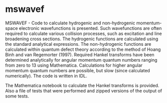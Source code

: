 # mswavef

MSWAVEF - Code to calculate hydrogenic and non-hydrogenic momentum-space electronic wavefunctions is presented.  Such wavefunctions are often required to calculate various collision processes, such as excitation and line broadening cross sections.  The hydrogenic functions are calculated using the standard analytical expressions.  The non-hydrogenic functions are calculated within quantum defect theory according to the method of Hoang Binh and van Regemorter (1997).  Required Hankel transforms have been determined analytically for angular momentum quantum numbers ranging from zero to 13 using Mathematica.  Calculations for higher angular momentum quantum numbers are possible, but slow (since calculated numerically).  The code is written in IDL.

The Mathematica notebook to calculate the Hankel transforms is provided.  Also a file of tests that were performed and zipped versions of the output of some tests.
